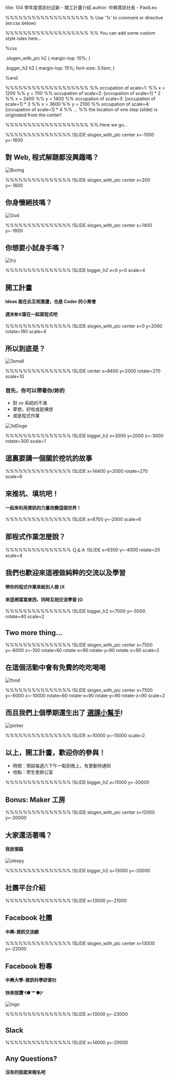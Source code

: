 title: 104 學年度資訊社迎新 - 開工計畫介紹
author: 中興資訊社長 - PastLeo

%%%%%%%%%%%%%%%%%%%
% Use '%' to comment or directive (ex:css below)

%%%%%%%%%%%%%%%%%%%
%% You can add some custom style rules here...

%css

.slogen_with_pic h2 {
    margin-top: 10%;
}

.bigger_h2 h2 {
    margin-top: 15%;
    font-size: 3.5em;
}

%end

%%%%%%%%%%%%%%%%%%%
%% occupation of scale=1:
%% x = 1200
%% y = 700
%% occupation of scale=2: [occupation of scale=1] * 2
%% x = 2400
%% y = 1400
%% occupation of scale=3: [occupation of scale=1] * 3
%% x = 3600
%% y = 2100
%% occupation of scale=4: [occupation of scale=1] * 4
%% ...
%% the location of one step (slide) is originated from the center!

%%%%%%%%%%%%%%%%%%%
%% Here we go...

%%%%%%%%%%%%%%%
!SLIDE slogen_with_pic center x=-1000 y=-1600

## 對 Web, 程式解題都沒興趣嗎？

![Boring](img/boring.jpeg)

%%%%%%%%%%%%%%%
!SLIDE slogen_with_pic center x=200 y=-1600

## 你身懷絕技嗎？

![God](img/god.gif)

%%%%%%%%%%%%%%%
!SLIDE slogen_with_pic center x=1400 y=-1600

## 你想要小試身手嗎？

![try](img/try.png)

%%%%%%%%%%%%%%%
!SLIDE bigger_h2 x=0 y=0 scale=4

## 開工計畫

#### Ideas 能在此互相激盪，也是 Coder 的小聚會

#### 週末`整天`窩在一起寫程式吧

%%%%%%%%%%%%%%%
!SLIDE slogen_with_pic center x=0 y=2000 rotate=180 scale=4

## 所以到底是？

![3small](img/3small.png)

%%%%%%%%%%%%%%%
!SLIDE center x=8400 y=2000 rotate=270 scale=10

### 首先，你可以帶著你/妳的

 * 對 xx 系統的不滿
 * 夢想，好啦或是構想
 * 或是程式作業

![3dDoge](img/3dDoge.gif)

%%%%%%%%%%%%%%%
!SLIDE bigger_h2 x=3000 y=2000 z=-3000 rotate=300 scale=1

## 這裏要講一個關於挖坑的故事

%%%%%%%%%%%%%%%
!SLIDE x=14400 y=2000 rotate=270 scale=6

## 來推坑、填坑吧！

#### 一起來利用資訊的力量改變這個世界！

%%%%%%%%%%%%%%%
!SLIDE x=6700 y=-2000 scale=6

## 那程式作業怎麼說？

%%%%%%%%%%%%%%% Ｑ＆Ａ
!SLIDE x=6300 y=-4000 rotate=20 scale=4

## 我們也歡迎來這裡做純粹的交流以及學習

#### 帶你的程式作業來給別人做 (X

#### 來這裡寫寫東西、同時互相交流學習 (O

%%%%%%%%%%%%%%%
!SLIDE bigger_h2 x=7000 y=-5000 rotate=40 scale=2

## Two more thing...

%%%%%%%%%%%%%%%
!SLIDE slogen_with_pic center x=7500 y=-6000 z=-100 rotate=60 rotate-x=90 rotate-y=90 rotate-z=90 scale=2

## 在這個活動中會有免費的吃吃喝喝

![food](img/food.png)

%%%%%%%%%%%%%%%
!SLIDE slogen_with_pic center x=7500 y=-6000 z=-10000 rotate=60 rotate-x=90 rotate-y=90 rotate-z=90 scale=2

## 而且我們上個學期還生出了 [選課小幫手](http://david30907d.github.io/CoursePickingHelper)!

![picker](img/picker.png)

%%%%%%%%%%%%%%%
!SLIDE x=10000 y=-15000 scale=2

## 以上，開工計畫，歡迎你的參與！

 * 時間：預設每週六下午一點到晚上，有更動時通知
 * 地點：學生會辦公室

%%%%%%%%%%%%%%%
!SLIDE bigger_h2 x=11000 y=-20000

## Bonus: Maker 工房

%%%%%%%%%%%%%%%
!SLIDE slogen_with_pic center x=12000 y=-20000

## 大家還活著嗎？

#### 我放張貓

![sleepy](img/sleepy.gif)

%%%%%%%%%%%%%%%
!SLIDE bigger_h2 x=13000 y=-20000

## 社團平台介紹

%%%%%%%%%%%%%%%
!SLIDE x=13000 y=-21000

## Facebook 社團

#### 中興-資訊交流網

%%%%%%%%%%%%%%%
!SLIDE slogen_with_pic center x=13000 y=-22000

## Facebook 粉專

#### 中興大學-資訊科學研習社

#### 快來按讚◝(●˙꒳˙●)◜

![logo](img/logo.png)

%%%%%%%%%%%%%%%
!SLIDE x=13000 y=-23000

## Slack

%%%%%%%%%%%%%%%
!SLIDE x=14000 y=-20000

## Any Questions?

#### 沒有的話就來報名吧
